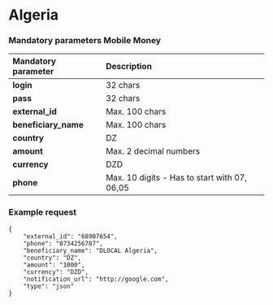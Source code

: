 # Algeria

### Mandatory parameters Mobile Money

| Mandatory parameter | Description |
| :--- | :--- |
| **login** | 32 chars |
| **pass** | 32 chars |
| **external\_id** | Max. 100 chars |
| **beneficiary\_name** | Max. 100 chars |
| **country** | DZ |
| **amount** | Max. 2 decimal numbers |
| **currency** | DZD |
| **phone** | Max. 10 digits - Has to start with 07, 06,05 |

### Example request

```text
{
    "external_id": "68907654",
    "phone": "0734256787",
    "beneficiary_name": "DLOCAL Algeria",
    "country": "DZ",
    "amount": "1000",
    "currency": "DZD",
    "notification_url": "http://google.com",
    "type": "json"
}
```

### 

